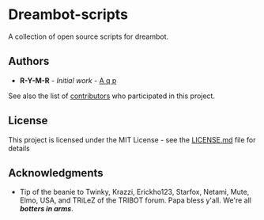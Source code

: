 # Dreambot-scripts

A collection of open source scripts for dreambot.

## Authors

* **R-Y-M-R** - *Initial work* - [A q p](https://dreambot.org/forums/index.php/user/106843-a-q-p/)

See also the list of [contributors](https://github.com/your/project/contributors) who participated in this project.

## License

This project is licensed under the MIT License - see the [LICENSE.md](LICENSE.md) file for details

## Acknowledgments

* Tip of the beanie to Twinky, Krazzi, Erickho123, Starfox, Netami, Mute, Elmo, USA, and TRiLeZ of the TRIBOT forum. Papa bless y'all. We're all ***botters in arms***. 